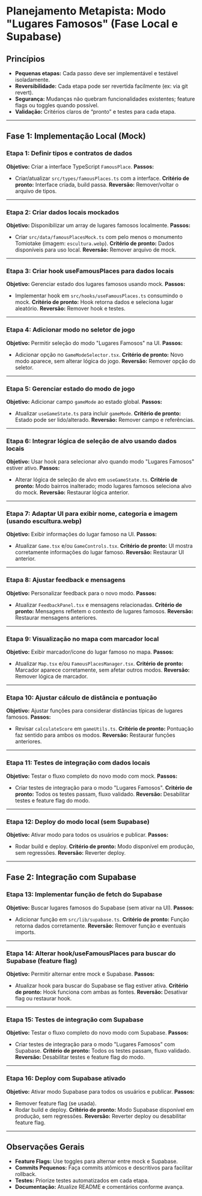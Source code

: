 # Planejamento Metapista: Modo "Lugares Famosos" (Fase Local e Supabase)

## Princípios
- **Pequenas etapas:** Cada passo deve ser implementável e testável isoladamente.
- **Reversibilidade:** Cada etapa pode ser revertida facilmente (ex: via git revert).
- **Segurança:** Mudanças não quebram funcionalidades existentes; feature flags ou toggles quando possível.
- **Validação:** Critérios claros de “pronto” e testes para cada etapa.

---

## Fase 1: Implementação Local (Mock)

### Etapa 1: Definir tipos e contratos de dados
**Objetivo:** Criar a interface TypeScript `FamousPlace`.
**Passos:**
- Criar/atualizar `src/types/famousPlaces.ts` com a interface.
**Critério de pronto:** Interface criada, build passa.
**Reversão:** Remover/voltar o arquivo de tipos.

---

### Etapa 2: Criar dados locais mockados
**Objetivo:** Disponibilizar um array de lugares famosos localmente.
**Passos:**
- Criar `src/data/famousPlacesMock.ts` com pelo menos o monumento Tomiotake (imagem: `escultura.webp`).
**Critério de pronto:** Dados disponíveis para uso local.
**Reversão:** Remover arquivo de mock.

---

### Etapa 3: Criar hook useFamousPlaces para dados locais
**Objetivo:** Gerenciar estado dos lugares famosos usando mock.
**Passos:**
- Implementar hook em `src/hooks/useFamousPlaces.ts` consumindo o mock.
**Critério de pronto:** Hook retorna dados e seleciona lugar aleatório.
**Reversão:** Remover hook e testes.

---

### Etapa 4: Adicionar modo no seletor de jogo
**Objetivo:** Permitir seleção do modo "Lugares Famosos" na UI.
**Passos:**
- Adicionar opção no `GameModeSelector.tsx`.
**Critério de pronto:** Novo modo aparece, sem alterar lógica do jogo.
**Reversão:** Remover opção do seletor.

---

### Etapa 5: Gerenciar estado do modo de jogo
**Objetivo:** Adicionar campo `gameMode` ao estado global.
**Passos:**
- Atualizar `useGameState.ts` para incluir `gameMode`.
**Critério de pronto:** Estado pode ser lido/alterado.
**Reversão:** Remover campo e referências.

---

### Etapa 6: Integrar lógica de seleção de alvo usando dados locais
**Objetivo:** Usar hook para selecionar alvo quando modo "Lugares Famosos" estiver ativo.
**Passos:**
- Alterar lógica de seleção de alvo em `useGameState.ts`.
**Critério de pronto:** Modo bairros inalterado; modo lugares famosos seleciona alvo do mock.
**Reversão:** Restaurar lógica anterior.

---

### Etapa 7: Adaptar UI para exibir nome, categoria e imagem (usando escultura.webp)
**Objetivo:** Exibir informações do lugar famoso na UI.
**Passos:**
- Atualizar `Game.tsx` e/ou `GameControls.tsx`.
**Critério de pronto:** UI mostra corretamente informações do lugar famoso.
**Reversão:** Restaurar UI anterior.

---

### Etapa 8: Ajustar feedback e mensagens
**Objetivo:** Personalizar feedback para o novo modo.
**Passos:**
- Atualizar `FeedbackPanel.tsx` e mensagens relacionadas.
**Critério de pronto:** Mensagens refletem o contexto de lugares famosos.
**Reversão:** Restaurar mensagens anteriores.

---

### Etapa 9: Visualização no mapa com marcador local
**Objetivo:** Exibir marcador/ícone do lugar famoso no mapa.
**Passos:**
- Atualizar `Map.tsx` e/ou `FamousPlacesManager.tsx`.
**Critério de pronto:** Marcador aparece corretamente, sem afetar outros modos.
**Reversão:** Remover lógica de marcador.

---

### Etapa 10: Ajustar cálculo de distância e pontuação
**Objetivo:** Ajustar funções para considerar distâncias típicas de lugares famosos.
**Passos:**
- Revisar `calculateScore` em `gameUtils.ts`.
**Critério de pronto:** Pontuação faz sentido para ambos os modos.
**Reversão:** Restaurar funções anteriores.

---

### Etapa 11: Testes de integração com dados locais
**Objetivo:** Testar o fluxo completo do novo modo com mock.
**Passos:**
- Criar testes de integração para o modo "Lugares Famosos".
**Critério de pronto:** Todos os testes passam, fluxo validado.
**Reversão:** Desabilitar testes e feature flag do modo.

---

### Etapa 12: Deploy do modo local (sem Supabase)
**Objetivo:** Ativar modo para todos os usuários e publicar.
**Passos:**
- Rodar build e deploy.
**Critério de pronto:** Modo disponível em produção, sem regressões.
**Reversão:** Reverter deploy.

---

## Fase 2: Integração com Supabase

### Etapa 13: Implementar função de fetch do Supabase
**Objetivo:** Buscar lugares famosos do Supabase (sem ativar na UI).
**Passos:**
- Adicionar função em `src/lib/supabase.ts`.
**Critério de pronto:** Função retorna dados corretamente.
**Reversão:** Remover função e eventuais imports.

---

### Etapa 14: Alterar hook/useFamousPlaces para buscar do Supabase (feature flag)
**Objetivo:** Permitir alternar entre mock e Supabase.
**Passos:**
- Atualizar hook para buscar do Supabase se flag estiver ativa.
**Critério de pronto:** Hook funciona com ambas as fontes.
**Reversão:** Desativar flag ou restaurar hook.

---

### Etapa 15: Testes de integração com Supabase
**Objetivo:** Testar o fluxo completo do novo modo com Supabase.
**Passos:**
- Criar testes de integração para o modo "Lugares Famosos" com Supabase.
**Critério de pronto:** Todos os testes passam, fluxo validado.
**Reversão:** Desabilitar testes e feature flag do modo.

---

### Etapa 16: Deploy com Supabase ativado
**Objetivo:** Ativar modo Supabase para todos os usuários e publicar.
**Passos:**
- Remover feature flag (se usada).
- Rodar build e deploy.
**Critério de pronto:** Modo Supabase disponível em produção, sem regressões.
**Reversão:** Reverter deploy ou desabilitar feature flag.

---

## Observações Gerais
- **Feature Flags:** Use toggles para alternar entre mock e Supabase.
- **Commits Pequenos:** Faça commits atômicos e descritivos para facilitar rollback.
- **Testes:** Priorize testes automatizados em cada etapa.
- **Documentação:** Atualize README e comentários conforme avança.